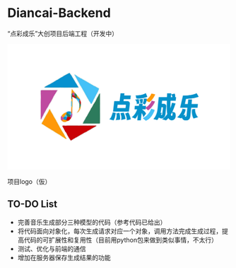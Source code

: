 # Diancai-Backend
“点彩成乐”大创项目后端工程（开发中）

![](logo.png)

项目logo（仮）

## TO-DO List
- 完善音乐生成部分三种模型的代码（参考代码已给出）
- 将代码面向对象化，每次生成请求对应一个对象，调用方法完成生成过程，提高代码的可扩展性和复用性（目前用python包来做到类似事情，不太行）
- 测试、优化与前端的通信
- 增加在服务器保存生成结果的功能